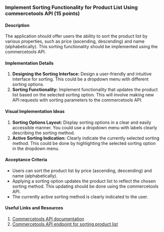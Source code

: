### Implement Sorting Functionality for Product List Using commercetools API (15 points)

#### Description

The application should offer users the ability to sort the product list by various properties, such as price (ascending, descending) and name (alphabetically). This sorting functionality should be implemented using the commercetools API.

#### Implementation Details

1. **Designing the Sorting Interface:** Design a user-friendly and intuitive interface for sorting. This could be a dropdown menu with different sorting options.
2. **Sorting Functionality:** Implement functionality that updates the product list based on the selected sorting option. This will involve making new API requests with sorting parameters to the commercetools API.

#### Visual Implementation Ideas

1. **Sorting Options Layout:** Display sorting options in a clear and easily accessible manner. You could use a dropdown menu with labels clearly describing the sorting method.
2. **Active Sorting Indication:** Clearly indicate the currently selected sorting method. This could be done by highlighting the selected sorting option in the dropdown menu.

#### Acceptance Criteria

- Users can sort the product list by price (ascending, descending) and name (alphabetically).
- Applying a sorting option updates the product list to reflect the chosen sorting method. This updating should be done using the commercetools API.
- The currently active sorting method is clearly indicated to the user.

#### Useful Links and Resources

1. [Commercetools API documentation](https://docs.commercetools.com/api)
2. [Commercetools API endpoint for sorting product list](https://docs.commercetools.com/api/projects/productProjections#productprojection)
